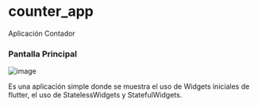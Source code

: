 # counter_app
 Aplicación Contador


### Pantalla Principal

![image](https://user-images.githubusercontent.com/60278117/151717710-ab7aa5dc-139e-464c-b6aa-8845c9ebb8d7.png)

Es una aplicación simple donde se muestra el uso de Widgets iniciales de flutter, el uso de StatelessWidgets y StatefulWidgets.
